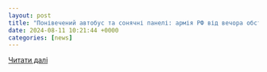 ```yaml
---
layout: post
title: "Понівечений автобус та сонячні панелі: армія РФ від вечора обстрілювала Нікопольщину. Читайте на UKR.NET"
date: 2024-08-11 10:21:44 +0000
categories: [news]
---
```


[Читати далі](https://www.ukr.net/news/details/dnipro/106152426.html)
